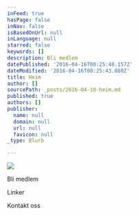 ```yaml
---
inFeed: true
hasPage: false
inNav: false
isBasedOnUrl: null
inLanguage: null
starred: false
keywords: []
description: Bli medlem
datePublished: '2016-04-16T00:25:48.157Z'
dateModified: '2016-04-16T00:25:43.080Z'
title: Heim
author: []
sourcePath: _posts/2016-04-10-heim.md
published: true
authors: []
publisher:
  name: null
  domain: null
  url: null
  favicon: null
_type: Blurb

---
```

![](https://the-grid-user-content.s3-us-west-2.amazonaws.com/cf74e6a1-aae0-4dcc-b322-5e0917c838ea.png)

Bli medlem

Linker

Kontakt oss